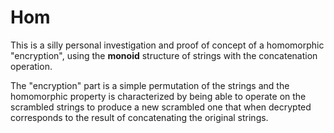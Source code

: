 # Hom

This is a silly personal investigation and proof of concept of a homomorphic "encryption", using the **monoid** structure of strings with the concatenation operation.

The "encryption" part is a simple permutation of the strings and the homomorphic property is characterized by being able to operate on the scrambled strings to produce a new scrambled one that when decrypted corresponds to the result of concatenating the original strings.